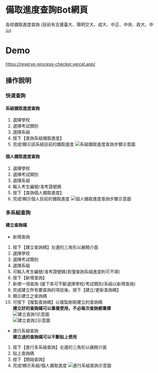 # 備取進度查詢Bot網頁
各校備取進度查詢 (目前有支援臺大、陽明交大、成大、中正、中央、政大、中山)
# Demo
https://reserve-process-checker.vercel.app/


## 操作說明
### 快速查詢

#### 系組備取進度查詢
1. 選擇學校
2. 選擇考試類別
3. 選擇系組
4. 按下【查詢系組備取進度】
5. 完成!顯示該系組目前的備取進度
![系組備取進度查詢步驟示意圖](https://imgur.com/cvx2uk0.jpg "系組備取進度查詢步驟示意圖")


#### 個人備取進度查詢  
1. 選擇學校
2. 選擇考試類別
3. 選擇系組
4. 輸入考生編號/准考證號碼
5. 按下【查詢個人備取進度】
6. 完成!顯示個人目前的備取進度
![個人備取進度查詢步驟示意圖](https://imgur.com/5MZHTXB.jpg "個人備取進度查詢步驟示意圖")

### 多系組查詢
#### 建立查詢碼
- 新增查詢
1. 按下【建立查詢碼】左邊的三角形以展開介面
2. 選擇學校
3. 選擇考試類別
4. 選擇系組
5. 可輸入考生編號/准考證號碼(若僅查詢系組進度則可不填)
6. 按下【新增查詢】
7. 新增一項查詢
(接下來可不斷選擇學校/考試類別/系組以新增查詢)
8. 完成建立所有要查詢的項目後，按下【建立/更新查詢碼】
9. 顯示建立之查詢碼   
10. 可按下【複製查詢碼】以複製剛剛建立的查詢碼        
**建立好的查詢碼可以重複使用，不必每次查詢都重建**  
![建立查詢1示意圖](https://imgur.com/K4RKGdW.jpg "建立查詢1示意圖")   
![建立查詢2示意圖](https://imgur.com/sMwosV0.jpg "建立查詢2示意圖")  

- 進行系組查詢       
**建立過的查詢碼可以不斷貼上使用**
1. 按下【進行多系組查詢】左邊的三角形以展開介面
2. 貼上查詢碼
3. 按下【開始查詢】
4. 完成!顯示系組/個人備取進度
![進行系組查詢示意圖](https://imgur.com/oG1AUFr.jpg "進行系組查詢示意圖")
